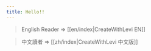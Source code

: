 ```yaml
---
title: Hello!!
---
```

> English Reader => [[en/index|CreateWithLevi EN]]

> 中文讀者 => [[zh/index|CreateWithLevi 中文版]]
